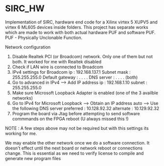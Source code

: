 SIRC_HW
=======

Implementation of SIRC, hardware end code for a Xilinx virtex 5 XUPV5 and virtex 6 ML605 devices inside folders. This project has separate works which are made to work with both actual hardware PUF and software PUF. PUF - Physically Unclonable Function.


Network configuration


1. Disable Realtek PCI (or Broadcom) network. Only one of them but not both. It worked for me with Realtek disabled
2. Check if LAN wire is connected to Broadcom
3. IPv4 settings for Broadcom
  ip		: 		192.168.137.1
	Subnet mask 	: 		255.255.255.0
	Default gateway :		 . . . .
	DNS server	:		 . . . . (both)
4. Go to advanced in IPv4 --> 	Add IP address
	ip	: 192.168.1.10
	subnet	: 255.255.255.0
5. Make sure Microsoft Loopback Adapter is enabled (one of the 3 availble networks)
6. Go to IPv4 for Microsoft Loopback --> Obtain an IP address auto --> Use the following DNS server
	preferred	:	10.128.92.32
	alternate	:	10.129.92.32
7. Program the board via Jtag before attempting to send software commmands on the FPGA reboot (U always missed this !)


NOTE	:	A few steps above may not be required but with this settings its working for me.

We may enable the other network once we do a software connection.
It doesn't effect until the next board or network reboot or connections change.
This is essential as we need to verify license to compile and generate new program files
